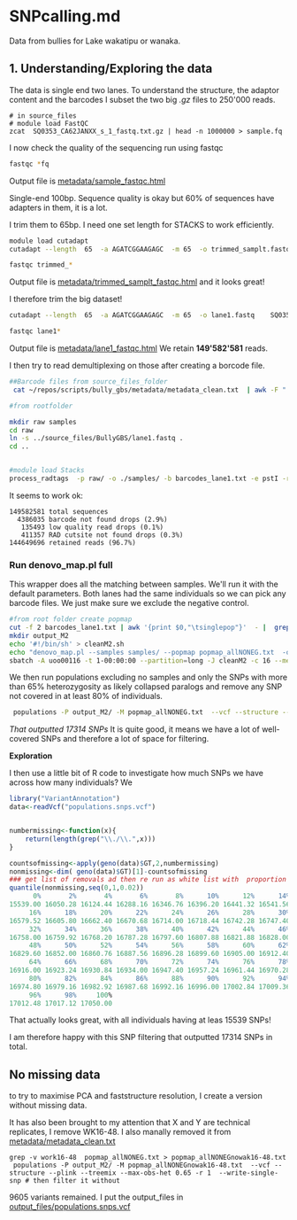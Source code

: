 # SNPcalling.md
Data from bullies for Lake wakatipu or wanaka.

## 1. Understanding/Exploring the data

The data is single end two lanes. To understand the structure, the adaptor content and the barcodes I subset the two big *.gz* files to 250'000 reads.

```
# in source_files
# module load FastQC
zcat  SQ0353_CA62JANXX_s_1_fastq.txt.gz | head -n 1000000 > sample.fq
```

I now check the quality of the sequencing run using fastqc 

```bash
fastqc *fq
```

Output file is  [metadata/sample_fastqc.html](metadata/sample_fastqc.html) 


Single-end  100bp. Sequence quality is okay but 60% of sequences have adapters in them, it is a lot.

I trim them to 65bp. I need one set length for STACKS to work efficiently.

```bash
module load cutadapt
cutadapt --length  65  -a AGATCGGAAGAGC  -m 65  -o trimmed_samplt.fastq   sample.fq

fastqc trimmed_*
```


Output file is  [metadata/trimmed_samplt_fastqc.html](metadata/trimmed_samplt_fastqc.html) and it looks great!

I therefore trim the big dataset!
``` bash
cutadapt --length  65  -a AGATCGGAAGAGC  -m 65  -o lane1.fastq    SQ0353_CA62JANXX_s_1_fastq.txt.gz 

fastqc lane1*
```
Output file is [metadata/lane1_fastqc.html](metadata/lane1_fastqc.html) We retain **149'582'581** reads.

I then try to read demultiplexing on those after creating a borcode file.

```bash
##Barcode files from source_files_folder 
 cat ~/repos/scripts/bully_gbs/metadata/metadata_clean.txt  | awk -F " " '{print $8 "\t" $1}'| tail -n 95 > barcodes_lane1.txt

#from rootfolder

mkdir raw samples
cd raw
ln -s ../source_files/BullyGBS/lane1.fastq . 
cd ..


#module load Stacks
process_radtags  -p raw/ -o ./samples/ -b barcodes_lane1.txt -e pstI -r -c -q --inline-null
```
It seems to work ok:

```
149582581 total sequences
  4386035 barcode not found drops (2.9%)
   135493 low quality read drops (0.1%)
   411357 RAD cutsite not found drops (0.3%)
144649696 retained reads (96.7%)
```


### Run denovo_map.pl full

This wrapper does all the matching between samples. We'll run it with the default parameters. Both lanes had the same individuals so we can pick any barcode files. We just make sure we exclude the negative control.

```bash
#from root folder create popmap
cut -f 2 barcodes_lane1.txt | awk '{print $0,"\tsinglepop"}'  - |  grep -v NEG > popmap_allNONEG.txt
mkdir output_M2
echo '#!/bin/sh' > cleanM2.sh
echo "denovo_map.pl --samples samples/ --popmap popmap_allNONEG.txt  -o output_M2  -M 2 -n 2 -m 3 -T 16"  >> cleanM2.sh
sbatch -A uoo00116 -t 1-00:00:00 --partition=long -J cleanM2 -c 16 --mem=64G cleanM2.sh # specific to the mahuika cluster and ludovic.dutoit

```

We then run populations excluding no samples and only the SNPs with more than 65% heterozygosity as likely collapsed paralogs and remove any SNP not covered in at least 80% of individuals.

```bash
 populations -P output_M2/ -M popmap_allNONEG.txt  --vcf --structure --plink --treemix --max-obs-het 0.65 -r 0.8  --write-single-snp # then filter it withoutq
 ```


*That outputted 17314 SNPs* It is quite good, it means we have a lot of well-covered SNPs and therefore a lot of space for filtering.

**Exploration**

I then use a little bit of R code to investigate how much SNPs we have across how many individuals? We

```r
library("VariantAnnotation")
data<-readVcf("populations.snps.vcf")


numbermissing<-function(x){
	return(length(grep("\\./\\.",x)))
}

countsofmissing<-apply(geno(data)$GT,2,numbermissing)
nonmissing<-dim( geno(data)$GT)[1]-countsofmissing
### get list of removals ad then re run as white list with  proportion of missing look
quantile(nonmissing,seq(0,1,0.02))
      0%       2%       4%       6%       8%      10%      12%      14%
15539.00 16050.28 16124.44 16288.16 16346.76 16396.20 16441.32 16541.56
     16%      18%      20%      22%      24%      26%      28%      30%
16579.52 16605.80 16662.40 16670.68 16714.00 16718.44 16742.28 16747.40
     32%      34%      36%      38%      40%      42%      44%      46%
16758.00 16759.92 16768.20 16787.28 16797.60 16807.88 16821.88 16828.00
     48%      50%      52%      54%      56%      58%      60%      62%
16829.60 16852.00 16860.76 16887.56 16896.28 16899.60 16905.00 16912.40
     64%      66%      68%      70%      72%      74%      76%      78%
16916.00 16923.24 16930.84 16934.00 16947.40 16957.24 16961.44 16970.28
     80%      82%      84%      86%      88%      90%      92%      94%
16974.80 16979.16 16982.92 16987.68 16992.16 16996.00 17002.84 17009.36
     96%      98%     100%
17012.48 17017.12 17050.00
```

That actually looks great, with all individuals having at leas 15539 SNPs!

I am therefore happy with this SNP filtering that outputted 17314 SNPs in total.


## No missing data

to try to maximise PCA and faststructure resolution, I create a version without missing data.

It has also been brought to my attention that X and Y are technical replicates, I remove WK16-48. I also manally removed it from [metadata/metadata_clean.txt]()


```
grep -v work16-48  popmap_allNONEG.txt > popmap_allNONEGnowak16-48.txt
 populations -P output_M2/ -M popmap_allNONEGnowak16-48.txt  --vcf --structure --plink --treemix --max-obs-het 0.65 -r 1  --write-single-snp # then filter it without

```


9605 variants remained. I put the output_files in [output_files/populations.snps.vcf](output_files/populations.snps.vcf)
